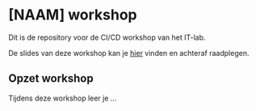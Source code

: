 # [NAAM] workshop

Dit is de repository voor de CI/CD workshop van het IT-lab. 

De slides van deze workshop kan je [hier](https://hogent-it-lab.github.io/ci-cd-workshop/slides) vinden en achteraf raadplegen.

## Opzet workshop
Tijdens deze workshop leer je ...
